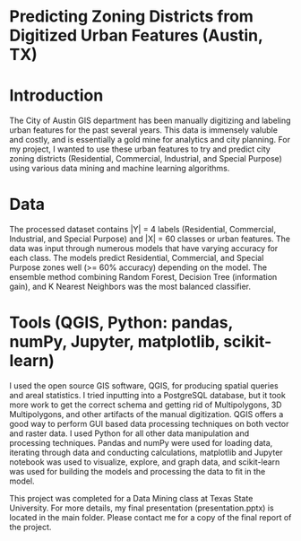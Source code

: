 # Predicting Zoning Districts from Digitized Urban Features (Austin, TX)
# Introduction
The City of Austin GIS department has been manually digitizing and labeling urban features for the past several years. This data is immensely valuble and costly, and is essentially a gold mine for analytics and city planning. For my project, I wanted to use these urban features to try and predict city zoning districts (Residential, Commercial, Industrial, and Special Purpose) using various data mining and machine learning algorithms.

# Data
The processed dataset contains |Y| = 4 labels  (Residential, Commercial, Industrial, and Special Purpose) and |X| = 60 classes or urban features. The data was input through numerous models that have varying accuracy for each class. The models predict Residential, Commercial, and Special Purpose zones well (>= 60% accuracy) depending on the model. The ensemble method combining Random Forest, Decision Tree (information gain), and K Nearest Neighbors was the most balanced classifier. 

# Tools (QGIS, Python: pandas, numPy, Jupyter, matplotlib, scikit-learn) 
I used the open source GIS software, QGIS, for producing spatial queries and areal statistics. I tried inputting into a PostgreSQL database, but it took more work to get the correct schema and getting rid of Multipolygons, 3D Multipolygons, and other artifacts of the manual digitization. QGIS offers a good way to perform GUI based data processing techniques on both vector and raster data. 
I used Python for all other data manipulation and processing techniques. Pandas and numPy were used for loading data, iterating through data and conducting calculations, matplotlib and Jupyter notebook was used to visualize, explore, and graph data, and scikit-learn was used for building the models and processing the data to fit in the model.

This project was completed for a Data Mining class at Texas State University. For more details, my final presentation (presentation.pptx) is located in the main folder. Please contact me for a copy of the final report of the project.
